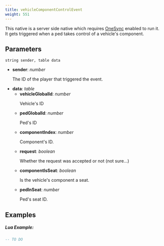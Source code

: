 ```yaml
---
title: vehicleComponentControlEvent
weight: 551
---
```


This native is a server side native which requires [OneSync](https://forum.cfx.re/t/the-onesync-eap-and-you/165931) enabled to run it. It gets triggered when a ped takes control of a vehicle's component.

Parameters
----------

```
string sender, table data
```

- **sender**: *number* <p>The ID of the player that triggered the event.</p>
- **data**: *table*
  - **vehicleGlobalId**: *number* <p>Vehicle's ID</p>
  - **pedGlobalId**: *number* <p>Ped's ID</p>
  - **componentIndex**: *number* <p>Component's ID.</p>
  - **request**: *boolean* <p>Whether the request was accepted or not (not sure...)</p>
  - **componentIsSeat**: *boolean* <p>Is the vehicle's component a seat.</p>
  - **pedInSeat**: *number* <p>Ped's seat ID.</p>

Examples
--------
##### Lua Example:
```lua
-- TO DO
```
